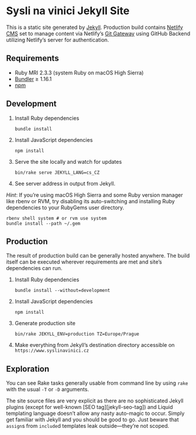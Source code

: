 Sysli na vinici Jekyll Site
===========================

This is a static site generated by [Jekyll][jekyll]. Production build contains [Netlify CMS][netlify-cms] set to manage content via Netlify’s [Git Gateway][git-gateway] using GitHub Backend utilizing Netlify’s server for authentication.

Requirements
------------

* Ruby MRI 2.3.3 (system Ruby on macOS High Sierra)
* [Bundler][bundler] ≥ 1.16.1
* [npm][npm]

Development
-----------

1. Install Ruby dependencies

       bundle install

2. Install JavaScript dependencies

       npm install

3. Serve the site locally and watch for updates

       bin/rake serve JEKYLL_LANG=cs_CZ

4. See server address in output from Jekyll.

*Hint*: If you’re using macOS High Sierra and some Ruby version manager like rbenv or RVM, try disabling its auto-switching and installing Ruby dependencies to your RubyGems user directory.

    rbenv shell system # or rvm use system
    bundle install --path ~/.gem

Production
----------

The result of production build can be generally hosted anywhere. The build itself can be executed wherever requirements are met and site’s dependencies can run.

1. Install Ruby dependencies

       bundle install --without=development

2. Install JavaScript dependencies

       npm install

3. Generate production site

       bin/rake JEKYLL_ENV=production TZ=Europe/Prague

4. Make everything from Jekyll’s destination directory accessible
   on `https://www.syslinavinici.cz`

Exploration
-----------

You can see Rake tasks generally usable from command line by using `rake` with the usual `-T` or `-D` arguments.

The site source files are very explicit as there are no sophisticated Jekyll plugins (except for well-known [SEO tag][jekyll-seo-tag]) and Liquid templating language doesn’t allow any nasty auto-magic to occur. Simply get familiar with Jekyll and you should be good to go. Just beware that `assign`s from `include`d templates leak outside—they’re not scoped.


[jekyll]: https://jekyllrb.com
[netlify-cms]: https://www.netlifycms.org
[git-gateway]: https://www.netlify.com/docs/git-gateway/
[netlify-identity]: https://www.netlify.com/docs/identity/
[bundler]: https://bundler.io/#getting-started
[npm]: https://www.npmjs.com/get-npm
